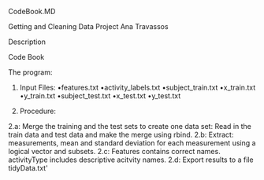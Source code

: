 CodeBook.MD

 

Getting and Cleaning Data Project 
Ana Travassos

Description

Code Book

The program:

1) Input Files:
•features.txt
•activity_labels.txt
•subject_train.txt
•x_train.txt
•y_train.txt
•subject_test.txt
•x_test.txt
•y_test.txt

2) Procedure:

2.a: Merge the training and the test sets to create one data set: Read in the train data and test data and make the merge using rbind.
2.b: Extract:  measurements,  mean and standard deviation for each measurement using a logical vector and subsets.
2.c: Features contains correct names. activityType  includes descriptive acitvity names.
2.d: Export results to a file tidyData.txt'

